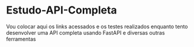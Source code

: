 # Estudo-API-Completa

Vou colocar aqui os links acessados e os testes realizados enquanto tento desenvolver uma API completa usando FastAPI e diversas outras ferramentas
